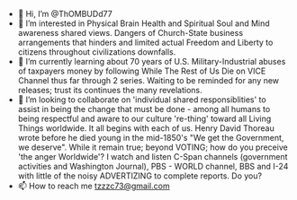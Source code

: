 - 👋 Hi, I’m @ThOMBUDd77
- 👀 I’m interested in Physical Brain Health and Spiritual Soul and Mind awareness shared views.  Dangers of Church-State business arrangements that hinders and limited actual Freedom and Liberty to citizens throughout civilizations downfalls.
- 🌱 I’m currently learning about 70 years of U.S. Military-Industrial abuses of taxpayers money by following While The Rest of Us Die on VICE Channel thus far through 2 series.  Waiting to be reminded for any new releases; trust its continues the many revelations.
- 💞️ I’m looking to collaborate on 'individual shared responsiblities' to assist in being the change that must be done - among all humans to being respectful and aware to our culture 're-thing' toward all Living Things worldwide.  It all begins with each of us. Henry David Thoreau wrote before he died young in the mid-1850's "We get the Government, we deserve".  While it remain true; beyond VOTING; how do you preceive 'the anger Worldwide'?  I watch and listen C-Span channels (government activities and Washington Journal), PBS - WORLD channel, BBS and I-24 with little of the noisy ADVERTIZING to complete reports.  Do you?
- 📫 How to reach me tzzzc73@gmail.com

<!---
ThOMBUDd77/ThOMBUDd77 is a ✨ special ✨ repository because its `README.md` (this file) appears on your GitHub profile.
You can click the Preview link to take a look at your changes.
--->
